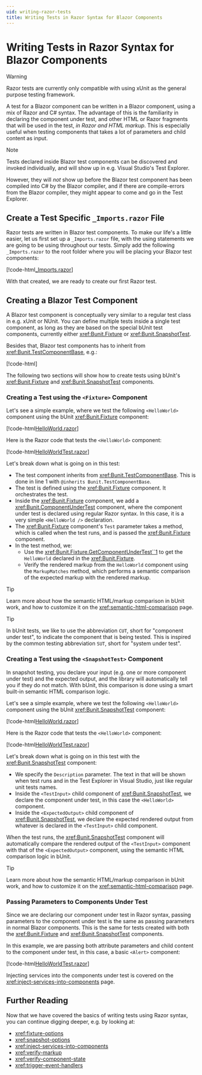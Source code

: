 ```yaml
---
uid: writing-razor-tests
title: Writing Tests in Razor Syntax for Blazor Components
---
```


# Writing Tests in Razor Syntax for Blazor Components

> [!WARNING]
> Razor tests are currently only compatible with using xUnit as the general purpose testing framework.

A test for a Blazor component can be written in a Blazor component, using a mix of Razor and C# syntax. The advantage of this is the familiarity in declaring the component under test, and other HTML or Razor fragments that will be used in the test, _in Razor and HTML markup_. This is especially useful when testing components that takes a lot of parameters and child content as input.

> [!NOTE]
> Tests declared inside Blazor test components can be discovered and invoked individually, and will show up in e.g. Visual Studio's Test Explorer. 
> 
> However, they will _not_ show up before the Blazor test component has been compiled into C# by the Blazor compiler, and if there are compile-errors from the Blazor compiler, they might appear to come and go in the Test Explorer.

## Create a Test Specific `_Imports.razor` File

Razor tests are written in Blazor test components. To make our life's a little easier, let us first set up a `_Imports.razor` file, with the using statements we are going to be using throughout our tests. Simply add the following `_Imports.razor` to the root folder where you will be placing your Blazor test components:

[!code-html[_Imports.razor](../../samples/tests/razor/_Imports.razor#L3-)]

With that created, we are ready to create our first Razor test.

## Creating a Blazor Test Component

A Blazor test component is conceptually very similar to a regular test class in e.g. xUnit or NUnit. You can define multiple tests inside a single test component, as long as they are based on the special bUnit test components, currently either <xref:Bunit.Fixture> or <xref:Bunit.SnapshotTest>. 

Besides that, Blazor test components has to inherit from  <xref:Bunit.TestComponentBase>, e.g.:

[!code-html[](../../samples/tests/razor/HelloWorldTest.razor#L1)]

The following two sections will show how to create tests using bUnit's <xref:Bunit.Fixture> and <xref:Bunit.SnapshotTest> components.

### Creating a Test using the `<Fixture>` Component

Let's see a simple example, where we test the following `<HelloWorld>` component using the bUnit <xref:Bunit.Fixture> component:

[!code-html[HelloWorld.razor](../../samples/components/HelloWorld.razor)]

Here is the Razor code that tests the `<HelloWorld>` component:

[!code-html[HelloWorldTest.razor](../../samples/tests/razor/HelloWorldTest.razor#L1-L19)]

Let's break down what is going on in this test:

- The test component inherits from <xref:Bunit.TestComponentBase>. This is done in line 1 with `@inherits Bunit.TestComponentBase`.
- The test is defined using the <xref:Bunit.Fixture> component. It orchestrates the test.
- Inside the <xref:Bunit.Fixture> component, we add a <xref:Bunit.ComponentUnderTest> component, where the component under test is declared using regular Razor syntax. In this case, it is a very simple `<HelloWorld />` declaration.
- The <xref:Bunit.Fixture> component's `Test` parameter takes a method, which is called when the test runs, and is passed the <xref:Bunit.Fixture> component.
- In the test method, we:
  - Use the <xref:Bunit.Fixture.GetComponentUnderTest``1> to get the `HelloWorld` declared in the <xref:Bunit.Fixture>.
  - Verify the rendered markup from the `HelloWorld` component using the `MarkupMatches` method, which performs a semantic comparison of the expected markup with the rendered markup.

> [!TIP]
> Learn more about how the semantic HTML/markup comparison in bUnit work, and how to customize it on the <xref:semantic-html-comparison> page.

> [!TIP]
> In bUnit tests, we like to use the abbreviation `CUT`, short for "component under test", to indicate the component that is being tested. This is inspired by the common testing abbreviation `SUT`, short for "system under test".

### Creating a Test using the `<SnapshotTest>` Component

In snapshot testing, you declare your input (e.g. one or more component under test) and the expected output, and the library will automatically tell you if they do not match. With bUnit, this comparison is done using a smart built-in semantic HTML comparison logic.

Let's see a simple example, where we test the following `<HelloWorld>` component using the bUnit <xref:Bunit.SnapshotTest> component:

[!code-html[HelloWorld.razor](../../samples/components/HelloWorld.razor)]

Here is the Razor code that tests the `<HelloWorld>` component:

[!code-html[HelloWorldTest.razor](../../samples/tests/razor/HelloWorldTest.razor#L21-L28)]

Let's break down what is going on in this test with the <xref:Bunit.SnapshotTest> component:

- We specify the `Description` parameter. The text in that will be shown when test runs and in the Test Explorer in Visual Studio, just like regular unit tests names.
- Inside the `<TestInput>` child component of <xref:Bunit.SnapshotTest>, we declare the component under test, in this case the `<HelloWorld>` component.
- Inside the `<ExpectedOutput>` child component of <xref:Bunit.SnapshotTest>, we declare the expected rendered output from whatever is declared in the `<TestInput>` child component.

When the test runs, the <xref:Bunit.SnapshotTest> component will automatically compare the rendered output of the `<TestInput>` component with that of the `<ExpectedOutput>` component, using the semantic HTML comparison logic in bUnit.

> [!TIP]
> Learn more about how the semantic HTML/markup comparison in bUnit work, and how to customize it on the <xref:semantic-html-comparison> page.

### Passing Parameters to Components Under Test

Since we are declaring our component under test in Razor syntax, passing parameters to the component under test is the same as passing parameters in normal Blazor components. This is the same for tests created with both the <xref:Bunit.Fixture> and <xref:Bunit.SnapshotTest> components.

In this example, we are passing both attribute parameters and child content to the component under test, in this case, a basic `<Alert>` component:

[!code-html[HelloWorldTest.razor](../../samples/tests/razor/PassingParametersToComponents.razor#L3-L18)]

Injecting services into the components under test is covered on the <xref:inject-services-into-components> page.

## Further Reading

Now that we have covered the basics of writing tests using Razor syntax, you can continue digging deeper, e.g. by looking at:

- <xref:fixture-options>
- <xref:snapshot-options>
- <xref:inject-services-into-components>
- <xref:verify-markup>
- <xref:verify-component-state>
- <xref:trigger-event-handlers>